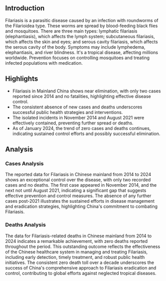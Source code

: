 ## Introduction

Filariasis is a parasitic disease caused by an infection with roundworms of the Filarioidea type. These worms are spread by blood-feeding black flies and mosquitoes. There are three main types: lymphatic filariasis (elephantiasis), which affects the lymph system; subcutaneous filariasis, which affects the skin and eyes; and serous cavity filariasis, which affects the serous cavity of the body. Symptoms may include lymphedema, elephantiasis, and river blindness. It's a tropical disease, affecting millions worldwide. Prevention focuses on controlling mosquitoes and treating infected populations with medication.

## Highlights

- Filariasis in Mainland China shows near elimination, with only two cases reported since 2014 and no fatalities, highlighting effective disease control. <br/>
- The consistent absence of new cases and deaths underscores successful public health strategies and interventions. <br/>
- The isolated incidents in November 2014 and August 2021 were effectively contained, preventing further spread or deaths. <br/>
- As of January 2024, the trend of zero cases and deaths continues, indicating sustained control efforts and possibly successful elimination.

## Analysis

### Cases Analysis
The reported data for Filariasis in Chinese mainland from 2014 to 2024 shows an exceptional control over the disease, with only two recorded cases and no deaths. The first case appeared in November 2014, and the next not until August 2021, indicating a significant gap that suggests effective prevention and control measures. The absence of any further cases post-2021 illustrates the sustained efforts in disease management and eradication strategies, highlighting China's commitment to combating Filariasis.

### Deaths Analysis
The data for Filariasis-related deaths in Chinese mainland from 2014 to 2024 indicates a remarkable achievement, with zero deaths reported throughout the period. This outstanding outcome reflects the effectiveness of the Chinese healthcare system in managing and treating Filariasis, including early detection, timely treatment, and robust public health initiatives. The consistent zero death toll over a decade underscores the success of China's comprehensive approach to Filariasis eradication and control, contributing to global efforts against neglected tropical diseases.
